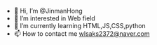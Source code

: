 - 👋 Hi, I’m @JinmanHong
- 👀 I’m interested in Web field
- 🌱 I’m currently learning HTML,JS,CSS,python
- 📫 How to contact me wlsaks2372@naver.com

<!---
JinmanHong/JinmanHong is a ✨ special ✨ repository because its `README.md` (this file) appears on your GitHub profile.
You can click the Preview link to take a look at your changes.
--->
